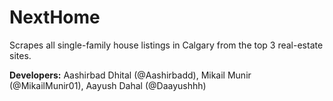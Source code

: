 # NextHome
Scrapes all single-family house listings in Calgary from the top 3 real-estate sites.

**Developers:**
Aashirbad Dhital (@Aashirbadd),
Mikail Munir (@MikailMunir01),
Aayush Dahal (@Daayushhh)
